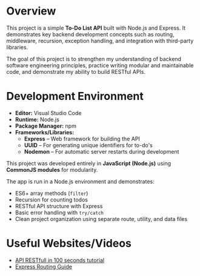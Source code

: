 # Overview

This project is a simple **To-Do List API** built with Node.js and Express. It demonstrates key backend development concepts such as routing, middleware, recursion, exception handling, and integration with third-party libraries.

The goal of this project is to strengthen my understanding of backend software engineering principles, practice writing modular and maintainable code, and demonstrate my ability to build RESTful APIs.

# Development Environment

- **Editor:** Visual Studio Code
- **Runtime:** Node.js
- **Package Manager:** npm
- **Frameworks/Libraries:**
  - **Express** – Web framework for building the API
  - **UUID** – For generating unique identifiers for to-do's
  - **Nodemon** – For automatic server restarts during development

This project was developed entirely in **JavaScript (Node.js)** using **CommonJS modules** for modularity.

The app is run in a Node.js environment and demonstrates:

- ES6+ array methods (`filter`)
- Recursion for counting todos
- RESTful API structure with Express
- Basic error handling with `try/catch`
- Clean project organization using separate route, utility, and data files

# Useful Websites/Videos

- [API RESTfull in 100 seconds tutorial](https://www.youtube.com/watch?v=-MTSQjw5DrM)
- [Express Routing Guide](https://expressjs.com/en/guide/routing.html)
